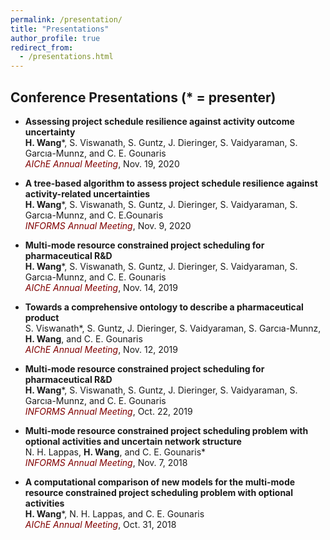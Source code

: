 ```yaml
---
permalink: /presentation/
title: "Presentations"
author_profile: true
redirect_from: 
  - /presentations.html
---
```


## Conference Presentations (\* = presenter)


* **Assessing project schedule resilience against activity outcome uncertainty**  
**H. Wang**\*, S.  Viswanath,  S.  Guntz,  J.  Dieringer,  S.  Vaidyaraman,  S.  Garcıa-Munnz, and C. E. Gounaris  
<span style="color:maroon"> *AIChE Annual Meeting*</span>, Nov. 19, 2020 

* **A tree-based algorithm to assess project schedule resilience against activity-related uncertainties**  
**H. Wang**\*, S. Viswanath, S. Guntz, J. Dieringer, S. Vaidyaraman, S.  Garcıa-Munnz, and C. E.Gounaris  
<span style="color:maroon"> *INFORMS Annual Meeting*</span>, Nov. 9, 2020

* **Multi-mode resource constrained project scheduling for pharmaceutical R&D**  
**H. Wang**\*,  S.  Viswanath,  S.  Guntz,  J.  Dieringer,  S.  Vaidyaraman,  S.  Garcıa-Munnz,  and C. E. Gounaris  
<span style="color:maroon"> *AIChE Annual Meeting*</span>, Nov. 14, 2019

* **Towards  a  comprehensive  ontology  to  describe  a  pharmaceutical  product**  
S.  Viswanath\*,  S.  Guntz,  J.  Dieringer,  S.  Vaidyaraman,  S.  Garcıa-Munnz, **H. Wang**,  and C.  E.  Gounaris  
<span style="color:maroon"> *AIChE Annual Meeting*</span>, Nov. 12, 2019

* **Multi-mode resource constrained project scheduling for pharmaceutical R&D**  
**H. Wang**\*,  S.  Viswanath,  S.  Guntz,  J.  Dieringer,  S.  Vaidyaraman,  S.  Garcıa-Munnz,  and C. E. Gounaris  
<span style="color:maroon"> *INFORMS Annual Meeting*</span>, Oct. 22, 2019

* **Multi-mode  resource  constrained  project scheduling  problem  with  optional  activities  and  uncertain  network  structure**  
N.  H.  Lappas, **H. Wang**,  and  C.  E.  Gounaris\*  
<span style="color:maroon"> *INFORMS Annual Meeting*</span>, Nov. 7, 2018

* **A computational comparison of new models for the multi-mode resource constrained project scheduling problem with optional activities**  
**H. Wang**\*, N. H. Lappas, and C. E. Gounaris  
<span style="color:maroon"> *AIChE Annual Meeting*</span>, Oct. 31, 2018
 

 



